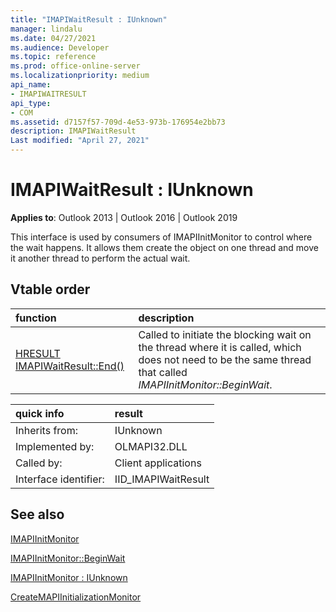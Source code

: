 ```yaml
---
title: "IMAPIWaitResult : IUnknown" 
manager: lindalu
ms.date: 04/27/2021
ms.audience: Developer
ms.topic: reference
ms.prod: office-online-server
ms.localizationpriority: medium
api_name:
- IMAPIWAITRESULT
api_type:
- COM
ms.assetid: d7157f57-709d-4e53-973b-176954e2bb73
description: IMAPIWaitResult
Last modified: "April 27, 2021"
---
```


# IMAPIWaitResult : IUnknown
  
**Applies to**: Outlook 2013 | Outlook 2016 | Outlook 2019

This interface is used by consumers of IMAPIInitMonitor to control where the wait happens. It allows them create the object on one thread and move it another thread to perform the actual wait.

## Vtable order

| function | description |
|:-----|:-----|
|[HRESULT IMAPIWaitResult::End()](imapiwaitresult-end.md)|Called to initiate the blocking wait on the thread where it is called, which does not need to be the same thread that called *IMAPIInitMonitor::BeginWait*.|

| quick info | result |
|:-----|:-----|
|Inherits from:  <br/> |IUnknown  <br/> |
|Implemented by:  <br/> |  OLMAPI32.DLL<br/> |
|Called by:  <br/> |Client applications  <br/> |
|Interface identifier:  <br/> |IID_IMAPIWaitResult  <br/> |

## See also

[IMAPIInitMonitor](imapiinitmonitoriunknown.md)

[IMAPIInitMonitor::BeginWait](imapiinitmonitor-beginwait.md)

[IMAPIInitMonitor : IUnknown](imapiinitmonitoriunknown.md)

[CreateMAPIInitializationMonitor](createmapiinitializationmonitor.md)
